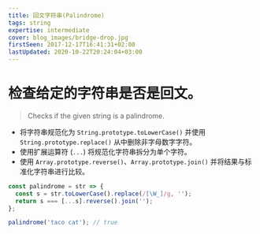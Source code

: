 ```yaml
---
title: 回文字符串(Palindrome)
tags: string
expertise: intermediate
cover: blog_images/bridge-drop.jpg
firstSeen: 2017-12-17T16:41:31+02:00
lastUpdated: 2020-10-22T20:24:04+03:00
---
```


# 检查给定的字符串是否是回文。
> Checks if the given string is a palindrome.

- 将字符串规范化为 `String.prototype.toLowerCase()` 并使用 `String.prototype.replace()` 从中删除非字母数字字符。
- 使用扩展运算符 (`...`) 将规范化字符串拆分为单个字符。
- 使用 `Array.prototype.reverse()`、`Array.prototype.join()` 并将结果与标准化字符串进行比较。

```js
const palindrome = str => {
  const s = str.toLowerCase().replace(/[\W_]/g, '');
  return s === [...s].reverse().join('');
};
```

```js
palindrome('taco cat'); // true
```
